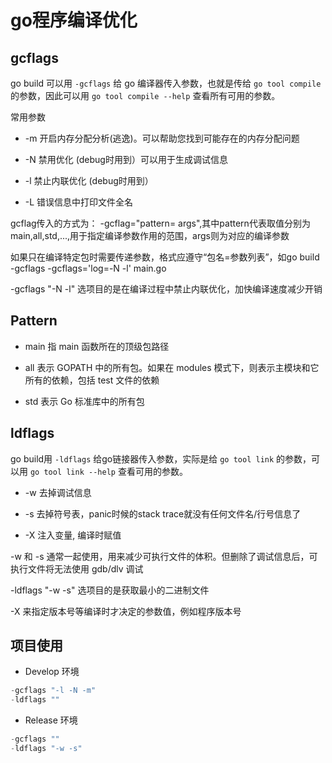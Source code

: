 # go程序编译优化


## gcflags

go build 可以用 `-gcflags` 给 go 编译器传入参数，也就是传给 `go tool compile` 的参数，因此可以用 `go tool compile --help` 查看所有可用的参数。

常⽤参数

* -m 开启内存分配分析(逃逸)。可以帮助您找到可能存在的内存分配问题

* -N 禁⽤优化 (debug时⽤到）可以⽤于⽣成调试信息

* -l 禁⽌内联优化 (debug时⽤到）

* -L 错误信息中打印⽂件全名

gcflag传⼊的⽅式为： -gcflag="pattern= args",其中pattern代表取值分别为 main,all,std,...,⽤于指定编译参数作⽤的范围，args则为对应的编译参数

如果只在编译特定包时需要传递参数，格式应遵守“包名=参数列表”，如go build -gcflags -gcflags='log=-N -l' main.go

-gcflags "-N -l" 选项⽬的是在编译过程中禁⽌内联优化，加快编译速度减少开销

## Pattern

* main 指 main 函数所在的顶级包路径

* all 表⽰ GOPATH 中的所有包。如果在 modules 模式下，则表⽰主模块和它所有的依赖，包括 test ⽂件的依赖

* std 表⽰ Go 标准库中的所有包

## ldflags

go build用 `-ldflags` 给go链接器传入参数，实际是给 `go tool link` 的参数，可以用 `go tool link --help` 查看可用的参数。

* -w 去掉调试信息

* -s 去掉符号表，panic时候的stack trace就没有任何⽂件名/⾏号信息了

* -X 注⼊变量, 编译时赋值

-w 和 -s 通常⼀起使⽤，⽤来减少可执⾏⽂件的体积。但删除了调试信息后，可执⾏⽂件将⽆法使⽤ gdb/dlv 调试

-ldflags "-w -s" 选项⽬的是获取最⼩的⼆进制⽂件

-X 来指定版本号等编译时才决定的参数值，例如程序版本号

## 项⽬使⽤

* Develop 环境

```go
-gcflags "-l -N -m"
-ldflags ""
```

* Release 环境

```go
-gcflags ""
-ldflags "-w -s"
```

